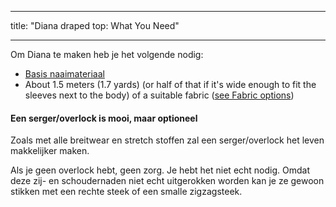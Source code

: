 - - -
title: "Diana draped top: What You Need"
- - -

Om Diana te maken heb je het volgende nodig:

- [Basis naaimateriaal](/docs/sewing/basic-sewing-supplies)
- About 1.5 meters (1.7 yards) (or half of that if it's wide enough to fit the sleeves next to the body) of a suitable fabric ([see Fabric options](/docs/patterns/diana/fabric))

<Note>

#### Een serger/overlock is mooi, maar optioneel

Zoals met alle breitwear en stretch stoffen zal een serger/overlock het leven makkelijker maken.

Als je geen overlock hebt, geen zorg. Je hebt het niet echt nodig.
Omdat deze zij- en schoudernaden niet echt uitgerokken worden kan je ze gewoon stikken met een rechte steek of een smalle zigzagsteek.

</Note>
